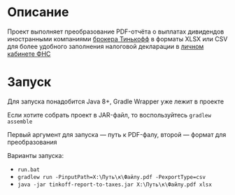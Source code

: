 # Описание
Проект выполняет преобразование PDF-отчёта о выплатах дивидендов иностранными компаниями 
[брокера Тинькофф](https://www.tinkoff.ru/invest/) в форматы XLSX или CSV для более 
удобного заполнения налоговой декларации в [личном кабинете ФНС](https://lkfl2.nalog.ru/lkfl/)

# Запуск
Для запуска понадобится Java 8+, Gradle Wrapper уже лежит в проекте

Если хотите собрать проект в JAR-файл, то воспользуйтесь `gradlew assemble`

Первый аргумент для запуска — путь к PDF-фалу, второй — формат для преобразования

Варианты запуска:
- `run.bat`
- `gradlew run -PinputPath=X:\Путь\к\Файлу.pdf -PexportType=csv`
- `java -jar tinkoff-report-to-taxes.jar X:\Путь\к\Файлу.pdf xlsx`
